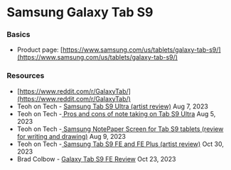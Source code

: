 # Samsung Galaxy Tab S9

### Basics

* Product page: [https://www.samsung.com/us/tablets/galaxy-tab-s9/](https://www.samsung.com/us/tablets/galaxy-tab-s9/)

### Resources

* [https://www.reddit.com/r/GalaxyTab/](https://www.reddit.com/r/GalaxyTab/)
* Teoh on Tech - [Samsung Tab S9 Ultra (artist review)](https://www.youtube.com/watch?v=pM-skwRH3GE) Aug 7, 2023
* Teoh on Tech -[ Pros and cons of note taking on Tab S9 Ultra](https://youtu.be/Rmtk4-ItSC0) Aug 5, 2023
* Teoh on Tech -[ Samsung NotePaper Screen for Tab S9 tablets (review for writing and drawing)](https://youtu.be/i6A-61GllGY) Aug 9, 2023
* Teoh on Tech -[ Samsung Tab S9 FE and FE Plus (artist review)](https://www.youtube.com/watch?v=lZI9gB3siNs) Oct 30, 2023&#x20;
* Brad Colbow - [Galaxy Tab S9 FE Review](https://www.youtube.com/watch?v=8Pb7OAERdZg) Oct 23, 2023

